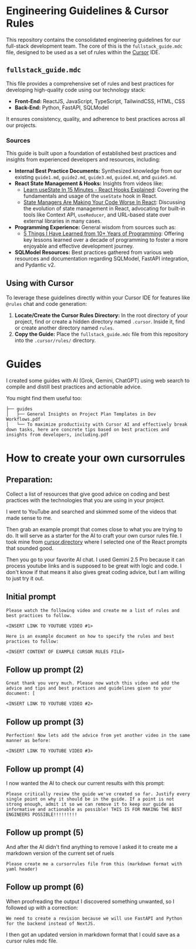 # Engineering Guidelines & Cursor Rules

This repository contains the consolidated engineering guidelines for our full-stack development team. The core of this is the `fullstack_guide.mdc` file, designed to be used as a set of rules within the [Cursor](https://cursor.sh/) IDE.

## `fullstack_guide.mdc`

This file provides a comprehensive set of rules and best practices for developing high-quality code using our technology stack:

* **Front-End:** ReactJS, JavaScript, TypeScript, TailwindCSS, HTML, CSS
* **Back-End:** Python, FastAPI, SQLModel

It ensures consistency, quality, and adherence to best practices across all our projects.

### Sources

This guide is built upon a foundation of established best practices and insights from experienced developers and resources, including:

* **Internal Best Practice Documents:** Synthesized knowledge from our existing `guide1.md`, `guide2.md`, `guide3.md`, `guide4.md`, and `guide5.md`.
* **React State Management & Hooks:** Insights from videos like:
    * [Learn useState In 15 Minutes - React Hooks Explained](https://www.youtube.com/watch?v=O6P86uwfdR0): Covering the fundamentals and usage of the `useState` hook in React.
    * [State Managers Are Making Your Code Worse In React](https://www.youtube.com/watch?v=VenLRGHx3D4): Discussing the evolution of state management in React, advocating for built-in tools like Context API, `useReducer`, and URL-based state over external libraries in many cases.
* **Programming Experience:** General wisdom from sources such as:
    * [5 Things I Have Learned from 10+ Years of Programming](https://www.youtube.com/watch?v=dQfqbL3GjYA): Offering key lessons learned over a decade of programming to foster a more enjoyable and effective development journey.
* **SQLModel Resources:** Best practices gathered from various web resources and documentation regarding SQLModel, FastAPI integration, and Pydantic v2.

## Using with Cursor

To leverage these guidelines directly within your Cursor IDE for features like `@rules` chat and code generation:

1.  **Locate/Create the Cursor Rules Directory:** In the root directory of your project, find or create a hidden directory named `.cursor`. Inside it, find or create another directory named `rules`.
2.  **Copy the Guide:** Place the `fullstack_guide.mdc` file from this repository into the `.cursor/rules/` directory.


# Guides

I created some guides with AI (Grok, Gemini, ChatGPT) using web search to compile and distill best practices and actionable advice.

You might find them useful too:

```
├── guides
│   ├── General Insights on Project Plan Templates in Dev Workflows.pdf
│   └── To maximize productivity with Cursor AI and effectively break down tasks, here are concrete tips based on best practices and insights from developers, including.pdf
```

# How to create your own cursorrules

## Preparation:

Collect a list of resources that give good advice on coding and best practices with the technologies that you are using in your project.

I went to YouTube and searched and skimmed some of the videos that made sense to me.

Then grab an example prompt that comes close to what you are trying to do. It will serve as a starter for the AI to craft your own cursor rules file. I took mine from [cursor.directory](https://cursor.directory/rules) where I selected one of the React prompts that sounded good.

Then you go to your favorite AI chat. I used Gemini 2.5 Pro because it can process youtube links and is supposed to be great with logic and code. I don't know if that means it also gives great coding advice, but I am willing to just try it out.

## Initial prompt

```
Please watch the following video and create me a list of rules and best practices to follow.

<INSERT LINK TO YOUTUBE VIDEO #1>

Here is an example document on how to specify the rules and best practices to follow:

<INSERT CONTENT OF EXAMPLE CURSOR RULES FILE>
```

## Follow up prompt (2)

```
Great thank you very much. Please now watch this video and add the advice and tips and best practices and guidelines given to your document: [

<INSERT LINK TO YOUTUBE VIDEO #2>
```

## Follow up prompt (3)
```
Perfection! Now lets add the advice from yet another video in the same manner as before: 

<INSERT LINK TO YOUTUBE VIDEO #3>
```

## Follow up prompt (4)

I now wanted the AI to check our current results with this prompt:

```text
Please critically review the guide we've created so far. Justify every single point on why it should be in the guide. If a point is not strong enough, admit it so we can remove it to keep our guide as informative and actionable as possible! THIS IS FOR MAKING THE BEST ENGINEERS POSSIBLE!!!!!!!!!
```

## Follow up prompt (5)

And after the AI didn't find anything to remove I asked it to create me a markdown version of the current set of ruels
```
Please create me a cursorrules file from this (markdown format with yaml header)
```

## Follow up prompt (6)

When proofreading the output I discovered something unwanted, so I followed up with a correction:

```
We need to create a revision because we will use FastAPI and Python for the backend instead of NextJS.
```

I then got an updated version in markdown format that I could save as a cursor rules mdc file.

